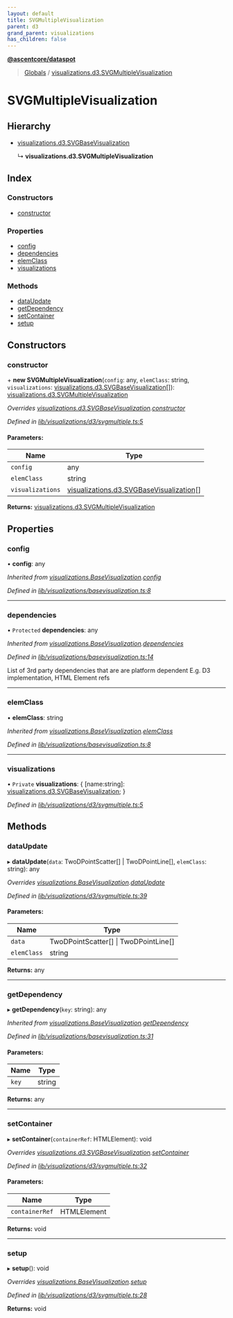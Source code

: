 ```yaml
---
layout: default
title: SVGMultipleVisualization
parent: d3
grand_parent: visualizations
has_children: false
---
```


**[@ascentcore/dataspot](../README.md)**

> [Globals](../globals.md) / [visualizations.d3.SVGMultipleVisualization](visualizations_d3_svgmultiplevisualization)

# SVGMultipleVisualization

## Hierarchy

* [visualizations.d3.SVGBaseVisualization](visualizations_d3_svgbasevisualization)

  ↳ **visualizations.d3.SVGMultipleVisualization**

## Index

### Constructors

* [constructor](visualizations_d3_svgmultiplevisualization#constructor)

### Properties

* [config](visualizations_d3_svgmultiplevisualization#config)
* [dependencies](visualizations_d3_svgmultiplevisualization#dependencies)
* [elemClass](visualizations_d3_svgmultiplevisualization#elemclass)
* [visualizations](visualizations_d3_svgmultiplevisualization#visualizations)

### Methods

* [dataUpdate](visualizations_d3_svgmultiplevisualization#dataupdate)
* [getDependency](visualizations_d3_svgmultiplevisualization#getdependency)
* [setContainer](visualizations_d3_svgmultiplevisualization#setcontainer)
* [setup](visualizations_d3_svgmultiplevisualization#setup)

## Constructors

### constructor

\+ **new SVGMultipleVisualization**(`config`: any, `elemClass`: string, `visualizations`: [visualizations.d3.SVGBaseVisualization](visualizations_d3_svgbasevisualization)[]): [visualizations.d3.SVGMultipleVisualization](visualizations_d3_svgmultiplevisualization)

*Overrides [visualizations.d3.SVGBaseVisualization](visualizations_d3_svgbasevisualization).[constructor](visualizations_d3_svgbasevisualization#constructor)*

*Defined in [lib/visualizations/d3/svgmultiple.ts:5](https://github.com/ascentcore/dataspot/blob/aa42404/lib/visualizations/d3/svgmultiple.ts#L5)*

#### Parameters:

Name | Type |
------ | ------ |
`config` | any |
`elemClass` | string |
`visualizations` | [visualizations.d3.SVGBaseVisualization](visualizations_d3_svgbasevisualization)[] |

**Returns:** [visualizations.d3.SVGMultipleVisualization](visualizations_d3_svgmultiplevisualization)

## Properties

### config

•  **config**: any

*Inherited from [visualizations.BaseVisualization](visualizations_basevisualization).[config](visualizations_basevisualization#config)*

*Defined in [lib/visualizations/basevisualization.ts:8](https://github.com/ascentcore/dataspot/blob/aa42404/lib/visualizations/basevisualization.ts#L8)*

___

### dependencies

• `Protected` **dependencies**: any

*Inherited from [visualizations.BaseVisualization](visualizations_basevisualization).[dependencies](visualizations_basevisualization#dependencies)*

*Defined in [lib/visualizations/basevisualization.ts:14](https://github.com/ascentcore/dataspot/blob/aa42404/lib/visualizations/basevisualization.ts#L14)*

List of 3rd party dependencies that are are platform dependent
E.g. D3 implementation, HTML Element refs

___

### elemClass

•  **elemClass**: string

*Inherited from [visualizations.BaseVisualization](visualizations_basevisualization).[elemClass](visualizations_basevisualization#elemclass)*

*Defined in [lib/visualizations/basevisualization.ts:8](https://github.com/ascentcore/dataspot/blob/aa42404/lib/visualizations/basevisualization.ts#L8)*

___

### visualizations

• `Private` **visualizations**: { [name:string]: [visualizations.d3.SVGBaseVisualization](visualizations_d3_svgbasevisualization);  }

*Defined in [lib/visualizations/d3/svgmultiple.ts:5](https://github.com/ascentcore/dataspot/blob/aa42404/lib/visualizations/d3/svgmultiple.ts#L5)*

## Methods

### dataUpdate

▸ **dataUpdate**(`data`: TwoDPointScatter[] \| TwoDPointLine[], `elemClass`: string): any

*Overrides [visualizations.BaseVisualization](visualizations_basevisualization).[dataUpdate](visualizations_basevisualization#dataupdate)*

*Defined in [lib/visualizations/d3/svgmultiple.ts:39](https://github.com/ascentcore/dataspot/blob/aa42404/lib/visualizations/d3/svgmultiple.ts#L39)*

#### Parameters:

Name | Type |
------ | ------ |
`data` | TwoDPointScatter[] \| TwoDPointLine[] |
`elemClass` | string |

**Returns:** any

___

### getDependency

▸ **getDependency**(`key`: string): any

*Inherited from [visualizations.BaseVisualization](visualizations_basevisualization).[getDependency](visualizations_basevisualization#getdependency)*

*Defined in [lib/visualizations/basevisualization.ts:31](https://github.com/ascentcore/dataspot/blob/aa42404/lib/visualizations/basevisualization.ts#L31)*

#### Parameters:

Name | Type |
------ | ------ |
`key` | string |

**Returns:** any

___

### setContainer

▸ **setContainer**(`containerRef`: HTMLElement): void

*Overrides [visualizations.d3.SVGBaseVisualization](visualizations_d3_svgbasevisualization).[setContainer](visualizations_d3_svgbasevisualization#setcontainer)*

*Defined in [lib/visualizations/d3/svgmultiple.ts:32](https://github.com/ascentcore/dataspot/blob/aa42404/lib/visualizations/d3/svgmultiple.ts#L32)*

#### Parameters:

Name | Type |
------ | ------ |
`containerRef` | HTMLElement |

**Returns:** void

___

### setup

▸ **setup**(): void

*Overrides [visualizations.BaseVisualization](visualizations_basevisualization).[setup](visualizations_basevisualization#setup)*

*Defined in [lib/visualizations/d3/svgmultiple.ts:28](https://github.com/ascentcore/dataspot/blob/aa42404/lib/visualizations/d3/svgmultiple.ts#L28)*

**Returns:** void

